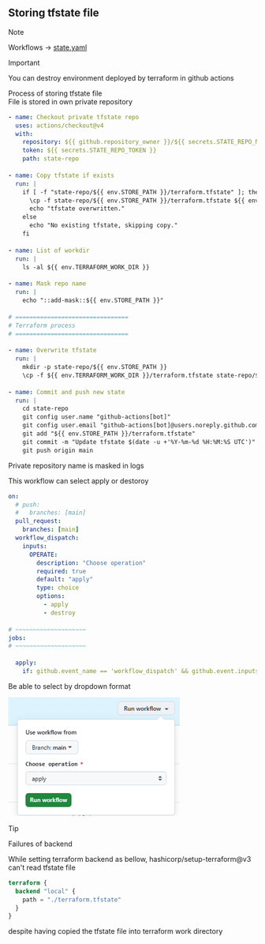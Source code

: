 ## Storing tfstate file
> [!NOTE]
> Workflows -> [state.yaml](../../.github/workflows/state.yaml)

> [!IMPORTANT]
> You can destroy environment deployed by terraform in github actions

Process of storing tfstate file  
File is stored in own private repository   

```yaml
- name: Checkout private tfstate repo
  uses: actions/checkout@v4
  with:
    repository: ${{ github.repository_owner }}/${{ secrets.STATE_REPO_NAME }}
    token: ${{ secrets.STATE_REPO_TOKEN }}
    path: state-repo

- name: Copy tfstate if exists
  run: |
    if [ -f "state-repo/${{ env.STORE_PATH }}/terraform.tfstate" ]; then
      \cp -f state-repo/${{ env.STORE_PATH }}/terraform.tfstate ${{ env.TERRAFORM_WORK_DIR }}/terraform.tfstate
      echo "tfstate overwritten."
    else
      echo "No existing tfstate, skipping copy."
    fi

- name: List of workdir
  run: |
    ls -al ${{ env.TERRAFORM_WORK_DIR }}

- name: Mask repo name
  run: |
    echo "::add-mask::${{ env.STORE_PATH }}"

# ================================
# Terraform process
# ================================

- name: Overwrite tfstate
  run: |
    mkdir -p state-repo/${{ env.STORE_PATH }}
    \cp -f ${{ env.TERRAFORM_WORK_DIR }}/terraform.tfstate state-repo/${{ env.STORE_PATH }}/terraform.tfstate

- name: Commit and push new state
  run: |
    cd state-repo
    git config user.name "github-actions[bot]"
    git config user.email "github-actions[bot]@users.noreply.github.com"
    git add "${{ env.STORE_PATH }}/terraform.tfstate"
    git commit -m "Update tfstate $(date -u +'%Y-%m-%d %H:%M:%S UTC')" || echo "No changes to commit"
    git push origin main
```

Private repository name is masked in logs  

This workflow can select apply or destoroy  

```yaml
on:
  # push:
  #   branches: [main]
  pull_request:
    branches: [main]
  workflow_dispatch:
    inputs:
      OPERATE:
        description: "Choose operation"
        required: true
        default: "apply"
        type: choice
        options:
          - apply
          - destroy

# ~~~~~~~~~~~~~~~~~~~~
jobs:
# ~~~~~~~~~~~~~~~~~~~~

  apply:
    if: github.event_name == 'workflow_dispatch' && github.event.inputs.OPERATE == 'apply'
```

Be able to select by dropdown format  

![mode select](./images/state_mode_select.png)

> [!TIP]
> Failures of backend

While setting terraform backend as bellow, hashicorp/setup-terraform@v3 can't read tfstate file  

```terraform
terraform {
  backend "local" {
    path = "./terraform.tfstate"
  }
}
```
despite having copied the tfstate file into terraform work directory  
